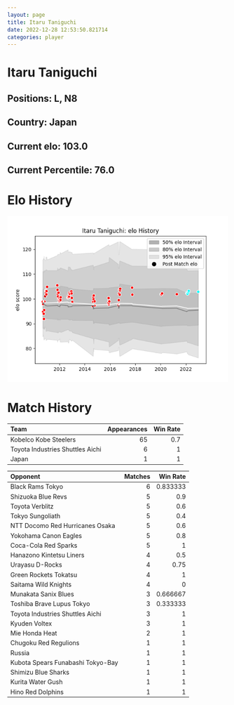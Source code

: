 ```yaml
---  
layout: page  
title: Itaru Taniguchi  
date: 2022-12-28 12:53:50.821714  
categories: player  
---
```

# Itaru Taniguchi

## Positions: L, N8

## Country: Japan

## Current elo: 103.0

## Current Percentile: 76.0

# Elo History


![elo history](history_ItaruTaniguchi.png)
# Match History


| Team                             |   Appearances |   Win Rate |
|:---------------------------------|--------------:|-----------:|
| Kobelco Kobe Steelers            |            65 |        0.7 |
| Toyota Industries Shuttles Aichi |             6 |        1   |
| Japan                            |             1 |        1   |

| Opponent                          |   Matches |   Win Rate |
|:----------------------------------|----------:|-----------:|
| Black Rams Tokyo                  |         6 |   0.833333 |
| Shizuoka Blue Revs                |         5 |   0.9      |
| Toyota Verblitz                   |         5 |   0.6      |
| Tokyo Sungoliath                  |         5 |   0.4      |
| NTT Docomo Red Hurricanes Osaka   |         5 |   0.6      |
| Yokohama Canon Eagles             |         5 |   0.8      |
| Coca-Cola Red Sparks              |         5 |   1        |
| Hanazono Kintetsu Liners          |         4 |   0.5      |
| Urayasu D-Rocks                   |         4 |   0.75     |
| Green Rockets Tokatsu             |         4 |   1        |
| Saitama Wild Knights              |         4 |   0        |
| Munakata Sanix Blues              |         3 |   0.666667 |
| Toshiba Brave Lupus Tokyo         |         3 |   0.333333 |
| Toyota Industries Shuttles Aichi  |         3 |   1        |
| Kyuden Voltex                     |         3 |   1        |
| Mie Honda Heat                    |         2 |   1        |
| Chugoku Red Regulions             |         1 |   1        |
| Russia                            |         1 |   1        |
| Kubota Spears Funabashi Tokyo-Bay |         1 |   1        |
| Shimizu Blue Sharks               |         1 |   1        |
| Kurita Water Gush                 |         1 |   1        |
| Hino Red Dolphins                 |         1 |   1        |